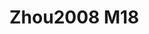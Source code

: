 # Zhou2008 M18
<a name="material" />
<script type="application/ld+json">

  {
    "@context": "https://schema.org/",
    "@type": "ChemicalSubstance",
    "http://purl.org/dc/terms/conformsTo":
      {
        "@type": "CreativeWork",
        "@id": "https://bioschemas.org/profiles/ChemicalSubstance/0.4-RELEASE/"
      },
    "@id": "https://egonw.github.io/nanowiki/nanowiki230.html#material",
    "name": "Zhou2008 M18",
    "sameAs: "http://127.0.0.1/mediawiki/index.php/Special:URIResolver/Zhou2008_M18"
  }
</script>

